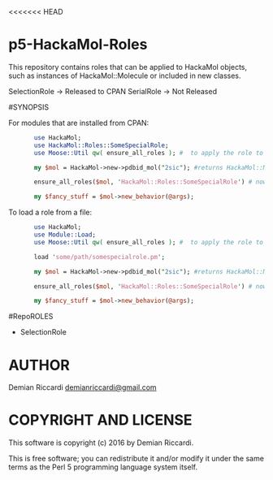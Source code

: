 <<<<<<< HEAD
# p5-HackaMol-Roles

This repository contains roles that can be applied to HackaMol objects, such as instances of 
HackaMol::Molecule or included in new classes.   

SelectionRole      ->    Released to CPAN
SerialRole         ->    Not Released

#SYNOPSIS

For modules that are installed from CPAN:

````perl
       use HackaMol;
       use HackaMol::Roles::SomeSpecialRole;
       use Moose::Util qw( ensure_all_roles ); #  to apply the role to the molecule object

       my $mol = HackaMol->new->pdbid_mol("2sic"); #returns HackaMol::Molecule

       ensure_all_roles($mol, 'HackaMol::Roles::SomeSpecialRole') # now $mol has new behaviors!

       my $fancy_stuff = $mol->new_behavior(@args);
````

To load a role from a file:

````perl
       use HackaMol;
       use Module::Load;
       use Moose::Util qw( ensure_all_roles ); #  to apply the role to the molecule object

       load 'some/path/somespecialrole.pm';

       my $mol = HackaMol->new->pdbid_mol("2sic"); #returns HackaMol::Molecule

       ensure_all_roles($mol, 'HackaMol::Roles::SomeSpecialRole') # now $mol has new behaviors!

       my $fancy_stuff = $mol->new_behavior(@args);
```` 

#RepoROLES

  * SelectionRole

# AUTHOR

Demian Riccardi <demianriccardi@gmail.com>

# COPYRIGHT AND LICENSE

This software is copyright (c) 2016 by Demian Riccardi.

This is free software; you can redistribute it and/or modify it under
the same terms as the Perl 5 programming language system itself.

